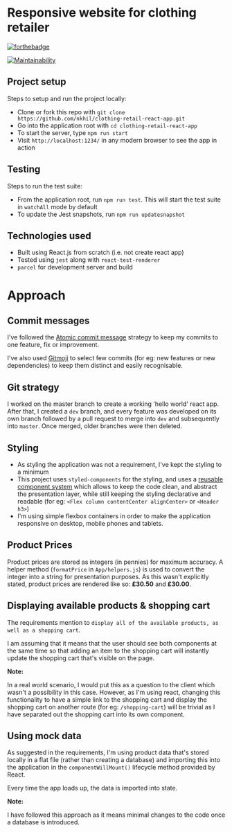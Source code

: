 # Responsive website for clothing retailer

[![forthebadge](https://forthebadge.com/images/badges/made-with-javascript.svg)](https://forthebadge.com)

[![Maintainability](https://api.codeclimate.com/v1/badges/e7f6f36584af602f5274/maintainability)](https://codeclimate.com/github/nkhil/clothing-retail-react-app/maintainability)

## Project setup

Steps to setup and run the project locally:

- Clone or fork this repo with `git clone https://github.com/nkhil/clothing-retail-react-app.git`
- Go into the application root with `cd clothing-retail-react-app`
- To start the server, type `npm run start`
- Visit `http://localhost:1234/` in any modern browser to see the app in action

## Testing

Steps to run the test suite:

- From the application root, run `npm run test`. This will start the test suite in `watchAll` mode by default
- To update the Jest snapshots, run `npm run updatesnapshot`

## Technologies used

- Built using React.js from scratch (i.e. not create react app)
- Tested using `jest` along with `react-test-renderer`
- `parcel` for development server and build

# Approach

## Commit messages

I've followed the [Atomic commit message](https://seesparkbox.com/foundry/atomic_commits_with_git) strategy to keep my commits to one feature, fix or improvement.

I've also used [Gitmoji](https://gitmoji.carloscuesta.me/) to select few commits (for eg: new features or new dependencies) to keep them distinct and easily recognisable.

## Git strategy

I worked on the master branch to create a working 'hello world' react app. After that, I created a `dev` branch, and every feature was developed on its own branch followed by a pull request to merge into `dev` and subsequently into `master`. Once merged, older branches were then deleted.

## Styling

- As styling the application was not a requirement, I've kept the styling to a minimum
- This project uses `styled-components` for the styling, and uses a [reusable component system](https://levelup.gitconnected.com/building-a-reusable-component-system-with-react-js-and-styled-components-4e9f1018a31c) which allows to keep the code clean, and abstract the presentation layer, while still keeping the styling declarative and readable (for eg: `<Flex column contentCenter alignCenter>` or `<Header h3>`)
- I'm using simple flexbox containers in order to make the application responsive on desktop, mobile phones and tablets.

## Product Prices

Product prices are stored as integers (in pennies) for maximum accuracy. A helper method (`formatPrice` in `App/helpers.js`) is used to convert the integer into a string for presentation purposes. As this wasn't explicitly stated, product prices are rendered like so: **£30.50** and **£30.00**.

## Displaying available products & shopping cart

The requirements mention to `display all of the available products, as well as a shopping cart`.

I am assuming that it means that the user should see both components at the same time so that adding an item to the shopping cart will instantly update the shopping cart that's visible on the page.

**Note:**

In a real world scenario, I would put this as a question to the client which wasn't a possibility in this case. However, as I'm using react, changing this functionality to have a simple link to the shopping cart and display the shopping cart on another route (for eg: `/shopping-cart`) will be trivial as I have separated out the shopping cart into its own component.

## Using mock data

As suggested in the requirements, I'm using product data that's stored locally in a flat file (rather than creating a database) and importing this into the application in the `componentWillMount()` lifecycle method provided by React.

Every time the app loads up, the data is imported into state.

**Note:**

I have followed this approach as it means minimal changes to the code once a database is introduced.
